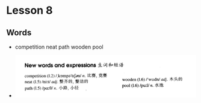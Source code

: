 # Lesson 8

## Words

- competition neat path wooden pool

- ![Words](../../Images/Part2/words-8.png)
